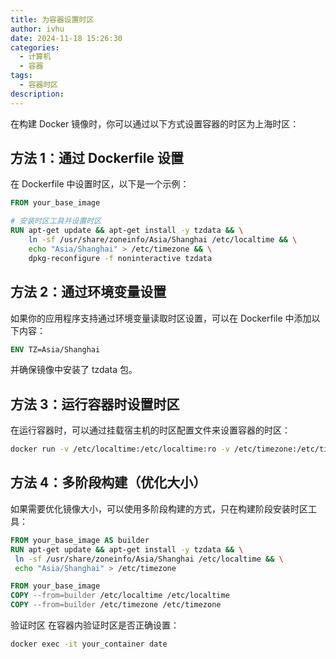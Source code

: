 ```yaml
---
title: 为容器设置时区
author: ivhu
date: 2024-11-18 15:26:30
categories:
  - 计算机
  - 容器
tags:
  - 容器时区
description:
---
```


在构建 Docker 镜像时，你可以通过以下方式设置容器的时区为上海时区：

## 方法 1：通过 Dockerfile 设置

在 Dockerfile 中设置时区，以下是一个示例：

```dockerfile
FROM your_base_image

# 安装时区工具并设置时区
RUN apt-get update && apt-get install -y tzdata && \
    ln -sf /usr/share/zoneinfo/Asia/Shanghai /etc/localtime && \
    echo "Asia/Shanghai" > /etc/timezone && \
    dpkg-reconfigure -f noninteractive tzdata

```

## 方法 2：通过环境变量设置

如果你的应用程序支持通过环境变量读取时区设置，可以在 Dockerfile 中添加以下内容：

```dockerfile
ENV TZ=Asia/Shanghai

```

并确保镜像中安装了 tzdata 包。

## 方法 3：运行容器时设置时区

在运行容器时，可以通过挂载宿主机的时区配置文件来设置容器的时区：

```bash
docker run -v /etc/localtime:/etc/localtime:ro -v /etc/timezone:/etc/timezone:ro your_image

```

## 方法 4：多阶段构建（优化大小）

如果需要优化镜像大小，可以使用多阶段构建的方式，只在构建阶段安装时区工具：

```dockerfile
FROM your_base_image AS builder
RUN apt-get update && apt-get install -y tzdata && \
 ln -sf /usr/share/zoneinfo/Asia/Shanghai /etc/localtime && \
 echo "Asia/Shanghai" > /etc/timezone

FROM your_base_image
COPY --from=builder /etc/localtime /etc/localtime
COPY --from=builder /etc/timezone /etc/timezone

```

验证时区
在容器内验证时区是否正确设置：

```bash
docker exec -it your_container date

```
